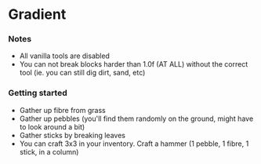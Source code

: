 # Gradient

### Notes
* All vanilla tools are disabled
* You can not break blocks harder than 1.0f (AT ALL) without the correct tool (ie. you can still dig dirt, sand, etc)

### Getting started
* Gather up fibre from grass
* Gather up pebbles (you'll find them randomly on the ground, might have to look around a bit)
* Gather sticks by breaking leaves
* You can craft 3x3 in your inventory. Craft a hammer (1 pebble, 1 fibre, 1 stick, in a column)
